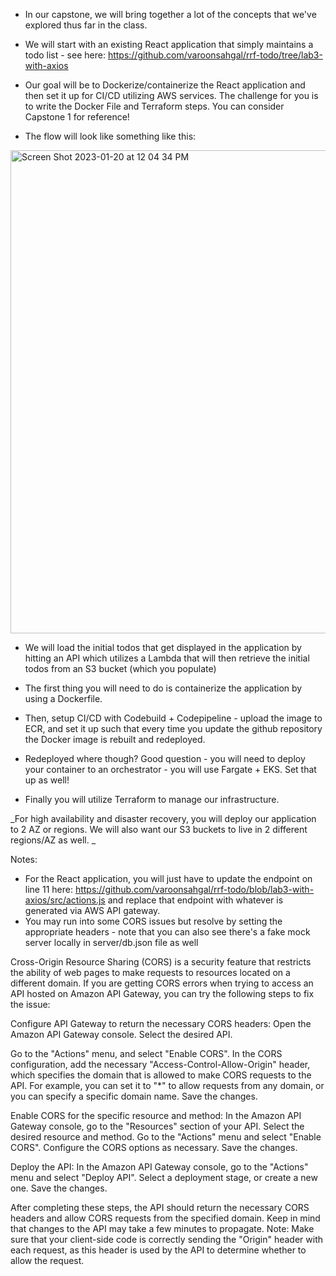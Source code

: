 * In our capstone, we will bring together a lot of the concepts that we've explored thus far in the class.



* We will start with an existing React application that simply maintains a todo list - see here: https://github.com/varoonsahgal/rrf-todo/tree/lab3-with-axios


* Our goal will be to Dockerize/containerize the React application and then set it up for CI/CD utilizing AWS services. The challenge for you is to write the Docker File and Terraform steps. You can consider Capstone 1 for reference! 


* The flow will look like something like this:
<img width="773" alt="Screen Shot 2023-01-20 at 12 04 34 PM" src="https://user-images.githubusercontent.com/25653204/213760116-406c4617-8b29-429d-a6d7-65e8ec7df110.png">



* We will load the initial todos that get displayed in the application by hitting an API which utilizes a Lambda that will then retrieve the initial todos from an S3 bucket (which you populate)
 
* The first thing you will need to do is containerize the application by using a Dockerfile.

* Then, setup CI/CD with Codebuild + Codepipeline - upload the image to ECR, and set it up such that every time you update the github repository the Docker image is rebuilt and redeployed.

* Redeployed where though?  Good question -  you will need to deploy your container to an orchestrator - you will use Fargate + EKS.  Set that up as well!

* Finally you will utilize Terraform to manage our infrastructure.  

_For high availability and disaster recovery, you will deploy our application to 2 AZ or regions.  We will also want our S3 buckets to live in 2 different regions/AZ as well.  _



Notes:
* For the React application, you will just have to update the endpoint on line 11 here: https://github.com/varoonsahgal/rrf-todo/blob/lab3-with-axios/src/actions.js and replace that endpoint with whatever is generated via AWS API gateway. 
* You may run into some CORS issues but resolve by setting the appropriate headers - note that you can also see there's a fake mock server locally in server/db.json file as well

Cross-Origin Resource Sharing (CORS) is a security feature that restricts the ability of web pages to make requests to resources located on a different domain. If you are getting CORS errors when trying to access an API hosted on Amazon API Gateway, you can try the following steps to fix the issue:

Configure API Gateway to return the necessary CORS headers:
Open the Amazon API Gateway console.
Select the desired API.

Go to the "Actions" menu, and select "Enable CORS".
In the CORS configuration, add the necessary "Access-Control-Allow-Origin" header, which specifies the domain that is allowed to make CORS requests to the API. For example, you can set it to "*" to allow requests from any domain, or you can specify a specific domain name.
Save the changes.

Enable CORS for the specific resource and method:
In the Amazon API Gateway console, go to the "Resources" section of your API.
Select the desired resource and method.
Go to the "Actions" menu and select "Enable CORS".
Configure the CORS options as necessary.
Save the changes.

Deploy the API:
In the Amazon API Gateway console, go to the "Actions" menu and select "Deploy API".
Select a deployment stage, or create a new one.
Save the changes.

After completing these steps, the API should return the necessary CORS headers and allow CORS requests from the specified domain. Keep in mind that changes to the API may take a few minutes to propagate.
Note: Make sure that your client-side code is correctly sending the "Origin" header with each request, as this header is used by the API to determine whether to allow the request.
